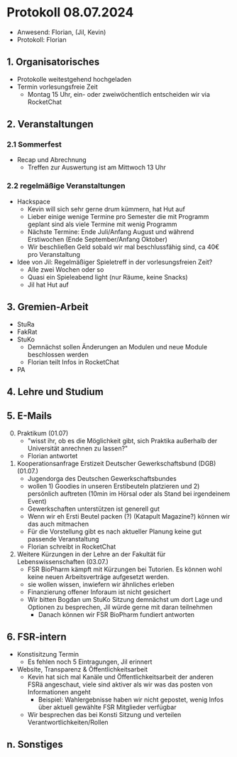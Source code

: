 ---
---

# Protokoll 08.07.2024

* Anwesend: Florian, (Jil, Kevin)
* Protokoll: Florian


## 1. Organisatorisches
* Protokolle weitestgehend hochgeladen
* Termin vorlesungsfreie Zeit
  * Montag 15 Uhr, ein- oder zweiwöchentlich entscheiden wir via RocketChat

## 2. Veranstaltungen

### 2.1 Sommerfest
* Recap und Abrechnung
  * Treffen zur Auswertung ist am Mittwoch 13 Uhr

### 2.2 regelmäßige Veranstaltungen
* Hackspace
  * Kevin will sich sehr gerne drum kümmern, hat Hut auf
  * Lieber einige wenige Termine pro Semester die mit Programm geplant sind als viele Termine mit wenig Programm
  * Nächste Termine: Ende Juli/Anfang August und während Erstiwochen (Ende September/Anfang Oktober)
  * Wir beschließen Geld sobald wir mal beschlussfähig sind, ca 40€ pro Veranstaltung
* Idee von Jil: Regelmäßiger Spieletreff in der vorlesungsfreien Zeit?
  * Alle zwei Wochen oder so
  * Quasi ein Spieleabend light (nur Räume, keine Snacks)
  * Jil hat Hut auf


## 3. Gremien-Arbeit
* StuRa
* FakRat
* StuKo
  * Demnächst sollen Änderungen an Modulen und neue Module beschlossen werden
  * Florian teilt Infos in RocketChat
* PA

## 4. Lehre und Studium

## 5. E-Mails
0. Praktikum (01.07)
    * "wisst ihr, ob es die Möglichkeit gibt, sich Praktika außerhalb der Universität anrechnen zu lassen?"
	* Florian antwortet
1. Kooperationsanfrage Erstizeit Deutscher Gewerkschaftsbund (DGB) (01.07.)
    * Jugendorga des Deutschen Gewerkschaftsbundes
    * wollen 1) Goodies in unseren Erstibeuteln platzieren und 2) persönlich auftreten (10min im Hörsal oder als Stand bei irgendeinem Event)
	* Gewerkschaften unterstützen ist generell gut
	* Wenn wir eh Ersti Beutel packen (?) (Katapult Magazine?) können wir das auch mitmachen
	* Für die Vorstellung gibt es nach aktueller Planung keine gut passende Veranstaltung
	* Florian schreibt in RocketChat
2. Weitere Kürzungen in der Lehre an der Fakultät für Lebenswissenschaften (03.07.)
    * FSR BioPharm kämpft mit Kürzungen bei Tutorien. Es können wohl keine neuen Arbeitsverträge aufgesetzt werden.
    * sie wollen wissen, inwiefern wir ähnliches erleben
	* Finanzierung offener Inforaum ist nicht gesichert
	* Wir bitten Bogdan um StuKo Sitzung demnächst um dort Lage und Optionen zu besprechen, Jil würde gerne mit daran teilnehmen
	  * Danach können wir FSR BioPharm fundiert antworten 
 

## 6. FSR-intern
* Konstisitzung Termin 
  * Es fehlen noch 5 Eintragungen, Jil erinnert
* Website, Transparenz & Öffentlichkeitsarbeit
  * Kevin hat sich mal Kanäle und Öffentlichkeitsarbeit der anderen FSRä angeschaut, viele sind aktiver als wir was das posten von Informationen angeht
    * Beispiel: Wahlergebnisse haben wir nicht gepostet, wenig Infos über aktuell gewählte FSR Mitglieder verfügbar
  * Wir besprechen das bei Konsti Sitzung und verteilen Verantwortlichkeiten/Rollen

## n. Sonstiges
